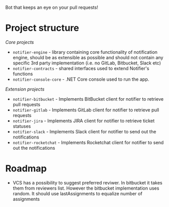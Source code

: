 Bot that keeps an eye on your pull requests!

# Project structure

*Core projects* 
 - `notifier-engine` - library containing core functionality of notification engine, should be as extensible as possible and should not contain any specific 3rd party implementation (i.e. no GitLab, Bitbucket, Slack etc)
 - `notifier-contracts` - shared interfaces used to extend Notifier's functions
 - `notifier-console-core` - .NET Core console used to run the app.

*Extension projects*
 - `notifier-bitbucket` - Implements BitBucket client for notifier to retrieve pull requests
 - `notifier-gitlab` - Implements GitLab client for notifier to retrieve pull requests
 - `notifier-jira` - Implements JIRA client for notifier to retrieve ticket statuses
 - `notifier-slack` - Implements Slack client for notifier to send out the notifications
 - `notifier-rocketchat` - Implements Rocketchat client for notifier to send out the notifications
 
# Roadmap

- VCS has a possibility to suggest preferred reviwer. In bitbucket it takes them from reviewers list. However the bitbucket implementation uses random. It should use lastAssignments to equalize number of assignments